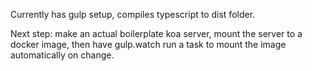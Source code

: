 Currently has gulp setup, compiles typescript to dist folder. 

Next step: make an actual boilerplate koa server, mount the server to a docker image, then have gulp.watch run a task to mount the image automatically on change.